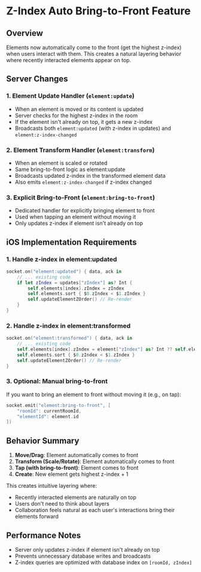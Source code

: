 # Z-Index Auto Bring-to-Front Feature

## Overview

Elements now automatically come to the front (get the highest z-index) when users interact with them. This creates a natural layering behavior where recently interacted elements appear on top.

## Server Changes

### 1. Element Update Handler (`element:update`)
- When an element is moved or its content is updated
- Server checks for the highest z-index in the room
- If the element isn't already on top, it gets a new z-index
- Broadcasts both `element:updated` (with z-index in updates) and `element:z-index-changed`

### 2. Element Transform Handler (`element:transform`)
- When an element is scaled or rotated
- Same bring-to-front logic as element:update
- Broadcasts updated z-index in the transformed element data
- Also emits `element:z-index-changed` if z-index changed

### 3. Explicit Bring-to-Front (`element:bring-to-front`)
- Dedicated handler for explicitly bringing element to front
- Used when tapping an element without moving it
- Only updates z-index if element isn't already on top

## iOS Implementation Requirements

### 1. Handle z-index in element:updated
```swift
socket.on("element:updated") { data, ack in
    // ... existing code
    if let zIndex = updates["zIndex"] as? Int { 
        self.elements[index].zIndex = zIndex
        self.elements.sort { $0.zIndex < $1.zIndex }
        self.updateElementZOrder() // Re-render
    }
}
```

### 2. Handle z-index in element:transformed
```swift
socket.on("element:transformed") { data, ack in
    // ... existing code
    self.elements[index].zIndex = element["zIndex"] as? Int ?? self.elements[index].zIndex
    self.elements.sort { $0.zIndex < $1.zIndex }
    self.updateElementZOrder() // Re-render
}
```

### 3. Optional: Manual bring-to-front
If you want to bring an element to front without moving it (e.g., on tap):
```swift
socket.emit("element:bring-to-front", [
    "roomId": currentRoomId,
    "elementId": element.id
])
```

## Behavior Summary

1. **Move/Drag**: Element automatically comes to front
2. **Transform (Scale/Rotate)**: Element automatically comes to front
3. **Tap (with bring-to-front)**: Element comes to front
4. **Create**: New element gets highest z-index + 1

This creates intuitive layering where:
- Recently interacted elements are naturally on top
- Users don't need to think about layers
- Collaboration feels natural as each user's interactions bring their elements forward

## Performance Notes

- Server only updates z-index if element isn't already on top
- Prevents unnecessary database writes and broadcasts
- Z-index queries are optimized with database index on `[roomId, zIndex]`